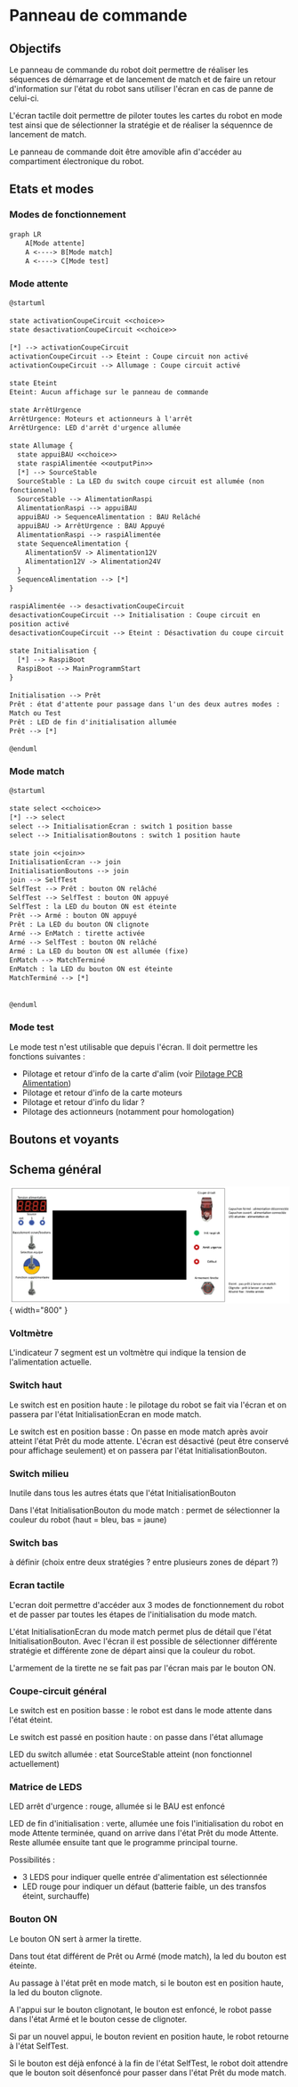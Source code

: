 # Panneau de commande

## Objectifs

Le panneau de commande du robot doit permettre de réaliser les séquences de démarrage et de lancement de match et de faire un retour d'information sur l'état du robot sans utiliser l'écran en cas de panne de celui-ci.

L'écran tactile doit permettre de piloter toutes les cartes du robot en mode test ainsi que de sélectionner la stratégie et de réaliser la séquennce de lancement de match.

Le panneau de commande doit être amovible afin d'accéder au compartiment électronique du robot.

## Etats et modes

### Modes de fonctionnement
```mermaid
graph LR
    A[Mode attente]
    A <----> B[Mode match]
    A <----> C[Mode test]
```
### Mode attente
```plantuml
@startuml

state activationCoupeCircuit <<choice>>
state desactivationCoupeCircuit <<choice>>

[*] --> activationCoupeCircuit
activationCoupeCircuit --> Eteint : Coupe circuit non activé
activationCoupeCircuit --> Allumage : Coupe circuit activé

state Eteint
Eteint: Aucun affichage sur le panneau de commande

state ArrêtUrgence
ArrêtUrgence: Moteurs et actionneurs à l'arrêt
ArrêtUrgence: LED d'arrêt d'urgence allumée

state Allumage {
  state appuiBAU <<choice>>
  state raspiAlimentée <<outputPin>>
  [*] --> SourceStable
  SourceStable : La LED du switch coupe circuit est allumée (non fonctionnel)
  SourceStable --> AlimentationRaspi
  AlimentationRaspi --> appuiBAU
  appuiBAU -> SequenceAlimentation : BAU Relâché
  appuiBAU -> ArrêtUrgence : BAU Appuyé
  AlimentationRaspi --> raspiAlimentée
  state SequenceAlimentation {
    Alimentation5V -> Alimentation12V
    Alimentation12V -> Alimentation24V
  }
  SequenceAlimentation --> [*]
}

raspiAlimentée --> desactivationCoupeCircuit
desactivationCoupeCircuit --> Initialisation : Coupe circuit en position activé
desactivationCoupeCircuit --> Eteint : Désactivation du coupe circuit

state Initialisation {
  [*] --> RaspiBoot
  RaspiBoot --> MainProgrammStart
}  

Initialisation --> Prêt
Prêt : état d'attente pour passage dans l'un des deux autres modes : Match ou Test
Prêt : LED de fin d'initialisation allumée
Prêt --> [*]

@enduml
```
### Mode match
```plantuml
@startuml

state select <<choice>>
[*] --> select
select --> InitialisationEcran : switch 1 position basse
select --> InitialisationBoutons : switch 1 position haute

state join <<join>>
InitialisationEcran --> join
InitialisationBoutons --> join
join --> SelfTest
SelfTest --> Prêt : bouton ON relâché
SelfTest --> SelfTest : bouton ON appuyé
SelfTest : la LED du bouton ON est éteinte
Prêt --> Armé : bouton ON appuyé
Prêt : La LED du bouton ON clignote
Armé --> EnMatch : tirette activée
Armé --> SelfTest : bouton ON relâché
Armé : La LED du bouton ON est allumée (fixe)
EnMatch --> MatchTerminé
EnMatch : la LED du bouton ON est éteinte
MatchTerminé --> [*]


@enduml
```
### Mode test

Le mode test n'est utilisable que depuis l'écran. Il doit permettre les fonctions suivantes :
- Pilotage et retour d'info de la carte d'alim (voir [Pilotage PCB Alimentation](Pilotage-PCB-alimentation.md))
- Pilotage et retour d'info de la carte moteurs
- Pilotage et retour d'info du lidar ?
- Pilotage des actionneurs (notamment pour homologation)

## Boutons et voyants

## Schema général

![Schema general](../../img/panneauCommande/panneauCommande.png){ width="800" }
### Voltmètre

L'indicateur 7 segment est un voltmètre qui indique la tension de l'alimentation actuelle.

### Switch haut

Le switch est en position haute : le pilotage du robot se fait via l'écran et on passera par l'état InitialisationEcran en mode match.

Le switch est en position basse : On passe en mode match après avoir atteint l'état Prêt du mode attente. L'écran est désactivé (peut être conservé pour affichage seulement) et on passera par l'état InitialisationBouton.

### Switch milieu

Inutile dans tous les autres états que l'état InitialisationBouton

Dans l'état InitialisationBouton du mode match : permet de sélectionner la couleur du robot (haut = bleu, bas = jaune)

### Switch bas

à définir (choix entre deux stratégies ? entre plusieurs zones de départ ?)

### Ecran tactile

L'ecran doit permettre d'accéder aux 3 modes de fonctionnement du robot et de passer par toutes les étapes de l'initialisation du mode match.

L'état InitialisationEcran du mode match permet plus de détail que l'état InitialisationBouton. Avec l'écran il est possible de sélectionner différente stratégie et différente zone de départ ainsi que la couleur du robot.

L'armement de la tirette ne se fait pas par l'écran mais par le bouton ON.

### Coupe-circuit général

Le switch est en position basse : le robot est dans le mode attente dans l'état éteint.

Le switch est passé en position haute : on passe dans l'état allumage

LED du switch allumée : etat SourceStable atteint (non fonctionnel actuellement)

### Matrice de LEDS

LED arrêt d'urgence : rouge, allumée si le BAU est enfoncé

LED de fin d'initialisation : verte, allumée une fois l'initialisation du robot en mode Attente terminée, quand on arrive dans l'état Prêt du mode Attente. Reste allumée ensuite tant que le programme principal tourne.

Possibilités : 
- 3 LEDS pour indiquer quelle entrée d'alimentation est sélectionnée
- LED rouge pour indiquer un défaut (batterie faible, un des transfos éteint, surchauffe)

### Bouton ON

Le bouton ON sert à armer la tirette.

Dans tout état différent de Prêt ou Armé (mode match), la led du bouton est éteinte.

Au passage à l'état prêt en mode match, si le bouton est en position haute, la led du bouton clignote.

A l'appui sur le bouton clignotant, le bouton est enfoncé, le robot passe dans l'état Armé et le bouton cesse de clignoter.

Si par un nouvel appui, le bouton revient en position haute, le robot retourne à l'état SelfTest.

Si le bouton est déjà enfoncé à la fin de l'état SelfTest, le robot doit attendre que le bouton soit désenfoncé pour passer dans l'état Prêt du mode match.